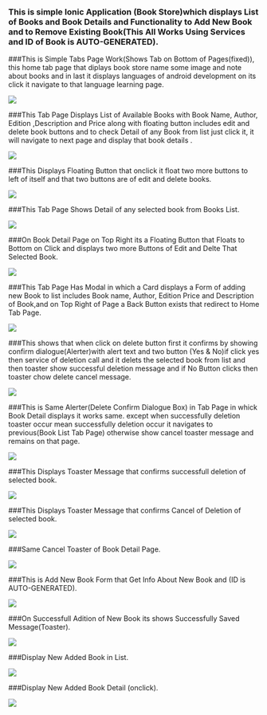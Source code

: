### This is simple Ionic Application (Book Store)which displays List of Books and Book Details and Functionality to Add New Book and to Remove Existing Book(This All Works Using Services and ID of Book is AUTO-GENERATED).

###This is Simple Tabs Page Work(Shows Tab on Bottom of Pages(fixed)), this home tab page that diplays book store name some image and note about books and in last it displays languages of android development on its click it navigate to that language learning page.

<img src="Home.PNG">

###This Tab Page Displays List of Available Books with Book Name, Author, Edition ,Description and Price along with floating button includes edit and delete book buttons and to check  Detail of any Book  from list just click it, it will navigate to next page and display that book details .

<img src="BookList.PNG">


###This Displays Floating Button that onclick it float two more buttons to left of itself and that two buttons are of edit and delete books.

<img src="DeleteButtonList.png">



###This Tab Page Shows Detail of any selected book from Books List.

<img src="BookDetail.png">



###On Book Detail Page on Top Right its a Floating Button that Floats to Bottom on Click and displays two more Buttons of Edit and Delte That Selected Book.

<img src="DeleteButtonDetail.png">



###This Tab Page Has Modal in which a Card displays a Form of adding new Book to list includes Book name, Author, Edition Price and Description of Book,and on Top Right of Page a Back Button exists that redirect to Home Tab Page.

<img src="AddNewBookModal.png">


###This shows that when click on delete button first it confirms by showing confirm dialogue(Alerter)with alert text and two button (Yes & No)if click yes then service of deletion call and it delets the selected book from list and then toaster show successful deletion message and if No Button clicks then toaster chow delete cancel message.

<img src="DeleteFromList.png">


###This is Same Alerter(Delete Confirm Dialogue Box) in Tab Page in whick Book Detail displays it works same. except when successfully deletion toaster occur mean successfully deletion occur it navigates to previous(Book List Tab Page) otherwise show cancel toaster message and remains on that page.

<img src="DeleteFromDetail.png">



###This Displays Toaster Message that confirms successfull deletion of selected book.

<img src="ToastserSucsessDelete.png">

###This Displays Toaster Message that confirms Cancel of Deletion of selected book.

<img src="CancelDelete.png">


###Same Cancel Toaster of Book Detail Page.

<img src="Cancel.png">


###This is Add New Book Form that Get Info About New Book and (ID is AUTO-GENERATED).

<img src="AddBookForm.png">

###On Successfull Adition of New Book its shows Successfully Saved Message(Toaster).

<img src="AddBookSuccess.png">

###Display New Added Book in List.

<img src="DisplayNewBook.png">


###Display New Added Book Detail (onclick).

<img src="DetailNewBook.png">